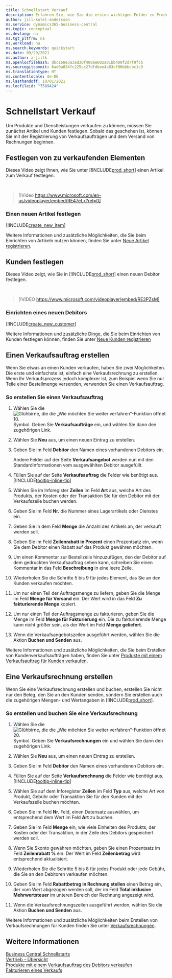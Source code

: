 ```yaml
---
title: Schnellstart Verkauf
description: Erfahren Sie, wie Sie die ersten wichtigen Felder zu Produkten und Kunden in Business Central ausfüllen, damit Sie mit Ihren Verkaufsprozessen beginnen können.
author: jill-kotel-andersson
ms.service: dynamics365-business-central
ms.topic: conceptual
ms.devlang: na
ms.tgt_pltfrm: na
ms.workload: na
ms.search.keywords: quickstart
ms.date: 09/29/2021
ms.author: a-jillk
ms.openlocfilehash: dbc160e3a3ad30f408ae602a01bb400f2d7f0fcb
ms.sourcegitcommit: 6ad0a834fc225cc27dfdbee4a83cf06bbbcbc1c9
ms.translationtype: HT
ms.contentlocale: de-DE
ms.lasthandoff: 10/01/2021
ms.locfileid: "7589424"
---
```

# <a name="sales-quick-start"></a>Schnellstart Verkauf

Um Produkte und Dienstleistungen verkaufen zu können, müssen Sie zunächst Artikel und Kunden festlegen. Sobald das geschehen ist, können Sie mit der Registrierung von Verkaufsaufträgen und dem Versand von Rechnungen beginnen.

## <a name="set-up-items-to-sell"></a>Festlegen von zu verkaufenden Elementen

Dieses Video zeigt Ihnen, wie Sie unter [!INCLUDE[prod_short](includes/prod_short.md)] einen Artikel zum Verkauf festlegen.

<br>

> [!Video https://www.microsoft.com/en-us/videoplayer/embed/RE47eLx?rel=0]

### <a name="set-up-a-new-item"></a>Einen neuen Artikel festlegen

[!INCLUDE[create_new_item](includes/create_new_item.md)]

Weitere Informationen und zusätzliche Möglichkeiten, die Sie beim Einrichten von Artikeln nutzen können, finden Sie unter [Neue Artikel registrieren](inventory-how-register-new-items.md).  

## <a name="set-up-customers"></a>Kunden festlegen

Dieses Video zeigt, wie Sie in [!INCLUDE[prod_short](includes/prod_short.md)] einen neuen Debitor festlegen.  

<br>

> [!VIDEO https://www.microsoft.com/videoplayer/embed/RE3PZsM]

### <a name="set-up-a-new-customer"></a>Einrichten eines neuen Debitors

[!INCLUDE[create_new_customer](includes/create_new_customer.md)]

Weitere Informationen und zusätzliche Dinge, die Sie beim Einrichten von Kunden festlegen können, finden Sie unter [Neue Kunden registrieren](sales-how-register-new-customers.md)

## <a name="create-a-sales-order"></a>Einen Verkaufsauftrag erstellen  

Wenn Sie etwas an einen Kunden verkaufen, haben Sie zwei Möglichkeiten. Die erste und einfachste ist, einfach eine Verkaufsrechnung zu erstellen. Wenn Ihr Verkaufsprozess jedoch komplexer ist, zum Beispiel wenn Sie nur Teile einer Bestellmenge versenden, verwenden Sie einen Verkaufsauftrag.

### <a name="to-create-a-sales-order"></a>So erstellen Sie einen Verkaufsauftrag  

1. Wählen Sie die ![Glühbirne, die die „Wie möchten Sie weiter verfahren“-Funktion öffnet 10.](media/ui-search/search_small.png "Sagen Sie mir, was Sie tun möchten") Symbol. Geben Sie **Verkaufsaufträge** ein, und wählen Sie dann den zugehörigen Link.
2. Wählen Sie **Neu** aus, um einen neuen Eintrag zu erstellen.
3. Geben Sie im Feld **Debitor** den Namen eines vorhandenen Debitors ein.

    Andere Felder auf der Seite **Verkaufsangebot** werden nun mit den Standardinformationen vom ausgewählten Debitor ausgefüllt.  

4. Füllen Sie auf der Seite **Verkaufsauftrag** die Felder wie benötigt aus. [!INCLUDE[tooltip-inline-tip](includes/tooltip-inline-tip_md.md)]

5. Wählen Sie im Inforegister **Zeilen** im Feld **Art** aus, welche Art des Produkts, der Kosten oder der Transaktion Sie für den Debitor mit der Verkaufszeile buchen werden.

6. Geben Sie im Feld **Nr.** die Nummer eines Lagerartikels oder Dienstes ein.

7. Geben Sie in dem Feld **Menge** die Anzahl des Artikels an, der verkauft werden soll.

8. Geben Sie im Feld **Zeilenrabatt in Prozent** einen Prozentsatz ein, wenn Sie dem Debitor einen Rabatt auf das Produkt gewähren möchten.

9. Um einen Kommentar zur Bestellzeile hinzuzufügen, den der Debitor auf dem gedruckten Verkaufsauftrag sehen kann, schreiben Sie einen Kommentar in das Feld **Beschreibung** in eine leere Zeile.

10. Wiederholen Sie die Schritte 5 bis 9 für jedes Element, das Sie an den Kunden verkaufen möchten.

11. Um nur einen Teil der Auftragsmenge zu liefern, geben Sie die Menge im Feld **Menge für Versand** ein. Der Wert wird in das Feld **Zu fakturierende Menge** kopiert.

12. Um nur einen Teil der Auftragsmenge zu fakturieren, geben Sie die Menge im Feld **Menge für Fakturierung** ein. Die zu fakturierende Menge kann nicht größer sein, als der Wert im Feld **Menge geliefert**.

13. Wenn die Verkaufsangebotszeilen ausgeführt werden, wählen Sie die Aktion **Buchen und Senden** aus.

Weitere Informationen und zusätzliche Möglichkeiten, die Sie beim Erstellen von Kundenverkaufsaufträgen haben, finden Sie unter [Produkte mit einem Verkaufsauftrag für Kunden verkaufen](sales-how-sell-products.md).  

## <a name="create-a-sales-invoice"></a>Eine Verkaufsrechnung erstellen

Wenn Sie eine Verkaufsrechnung erstellen und buchen, erstellen Sie nicht nur den Beleg, den Sie an den Kunden senden, sondern Sie erstellen auch die zugehörigen Mengen- und Wertangaben in [!INCLUDE[prod_short](includes/prod_short.md)].

### <a name="to-create-and-post-a-sales-invoice"></a>So erstellen und buchen Sie eine Verkaufsrechnung  

1. Wählen Sie die ![Glühbirne, die die „Wie möchten Sie weiter verfahren“-Funktion öffnet 20.](media/ui-search/search_small.png "Sagen Sie mir, was Sie tun möchten") Symbol. Geben Sie **Verkaufsrechnungen** ein und wählen Sie dann den zugehörigen Link.  

2. Wählen Sie **Neu** aus, um einen neuen Eintrag zu erstellen.

3. Geben Sie im Feld **Debitor** den Namen eines vorhandenen Debitors ein.

4. Füllen Sie auf der Seite **Verkaufsrechnung** die Felder wie benötigt aus. [!INCLUDE[tooltip-inline-tip](includes/tooltip-inline-tip_md.md)]

5. Wählen Sie auf dem Inforegister **Zeilen** im Feld **Typ** aus, welche Art von Produkt, Gebühr oder Transaktion Sie für den Kunden mit der Verkaufszeile buchen möchten.

6. Geben Sie im Feld **Nr.** Feld, einen Datensatz auswählen, um entsprechend dem Wert im Feld **Art** zu buchen.

7. Geben Sie im Feld **Menge** ein, wie viele Einheiten des Produkts, der Kosten oder der Transaktion, in der Zeile des Debitors gespeichert werden soll.  

8. Wenn Sie Skonto gewähren möchten, geben Sie einen Prozentsatz im Feld **Zeilenrabatt %** ein. Der Wert im Feld **Zeilenbetrag** wird entsprechend aktualisiert.  

9. Wiederholen Sie die Schritte 5 bis 8 für jedes Produkt oder jede Gebühr, die Sie an den Debitoren verkaufen möchten.  

10. Geben Sie im Feld **Rabattbetrag in Rechnung stellen** einen Betrag ein, der vom Wert abgezogen werden soll, der im Feld **Total inklusive Mehrwertsteuer** im unteren Bereich der Rechnung angezeigt wird.

11. Wenn die Verkaufsrechnungszeilen ausgeführt werden, wählen Sie die Aktion **Buchen und Senden** aus.  

Weitere Informationen und zusätzliche Möglichkeiten beim Erstellen von Verkaufsrechnungen für Kunden finden Sie unter [Verkaufsrechnungen](sales-how-invoice-sales.md).

## <a name="see-also"></a>Weitere Informationen

[Business Central Schnellstarts](quick-start-business-central.md)  
[Vertrieb – Übersicht](sales-manage-sales.md)  
[Produkte mit einem Verkaufsauftrag des Debitors verkaufen](sales-how-sell-products.md)  
[Fakturieren eines Verkaufs](sales-how-invoice-sales.md)  
